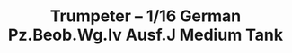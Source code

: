 ---
layout: product
title: "Trumpeter – 1/16 German Pz.Beob.Wg.Iv Ausf.J Medium Tank"
price: "28000" 
desc: "N/A"
img_path: "/assets/img/TRU00922.jpg"
brand: "N/A"
available: false
special_offer: false
new: false
soon: false
cat: "010000"
subcat: "013400"
subsubcat: "0N/A"
sifra: "TRU00922"
popular: true
---